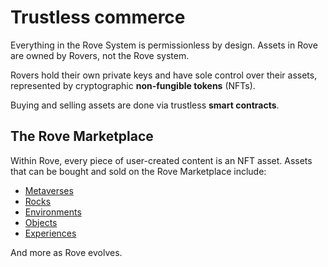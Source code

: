 # Trustless commerce

Everything in the Rove System is permissionless by design. Assets in Rove are owned by Rovers, not the Rove system.&#x20;

Rovers hold their own private keys and have sole control over their assets, represented by cryptographic **non-fungible tokens** (NFTs).&#x20;

Buying and selling assets are done via trustless **smart contracts**.

## The Rove Marketplace

Within Rove, every piece of user-created content is an NFT asset. Assets that can be bought and sold on the Rove Marketplace include:

* [Metaverses](../the-3d-web/metaverses.md)
* [Rocks](../the-3d-web/rocks/)
* [Environments](../the-3d-web/environments.md)&#x20;
* [Objects](../the-3d-web/objects.md)
* [Experiences](../immersive-experiences/social-experiences.md)

And more as Rove evolves.
